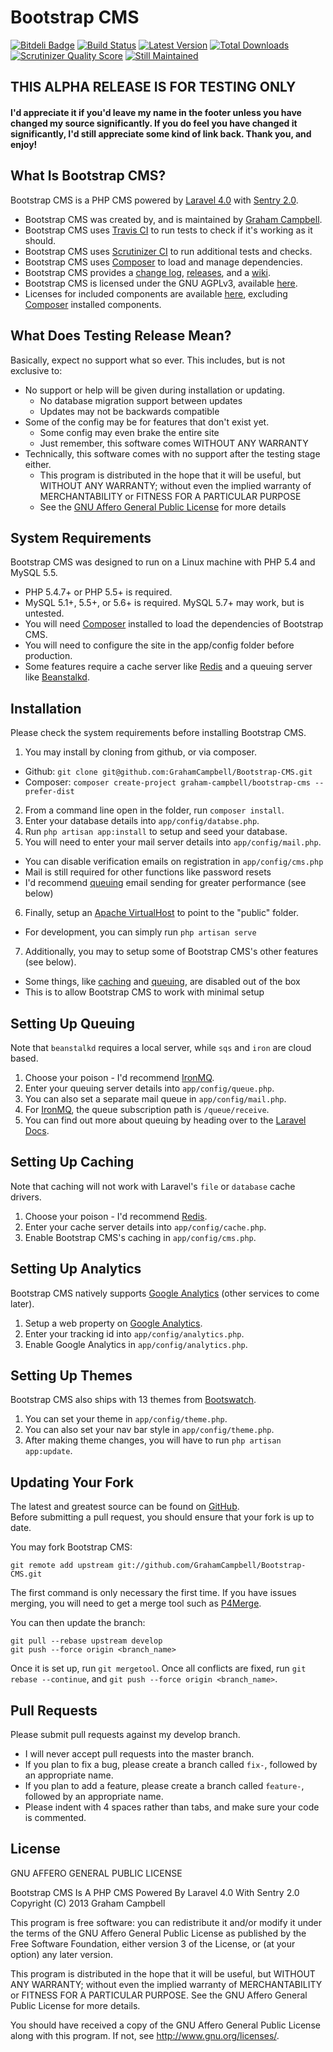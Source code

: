 Bootstrap CMS
=============


[![Bitdeli Badge](https://d2weczhvl823v0.cloudfront.net/GrahamCampbell/Bootstrap-CMS/trend.png)](https://bitdeli.com/free "Bitdeli Badge")
[![Build Status](https://travis-ci.org/GrahamCampbell/Bootstrap-CMS.png?branch=master)](https://travis-ci.org/GrahamCampbell/Bootstrap-CMS)
[![Latest Version](https://poser.pugx.org/graham-campbell/bootstrap-cms/v/stable.png)](https://packagist.org/packages/graham-campbell/bootstrap-cms)
[![Total Downloads](https://poser.pugx.org/graham-campbell/bootstrap-cms/downloads.png)](https://packagist.org/packages/graham-campbell/bootstrap-cms)
[![Scrutinizer Quality Score](https://scrutinizer-ci.com/g/GrahamCampbell/Bootstrap-CMS/badges/quality-score.png?s=df19b33e11d486109decb5c9c78b1d7d049ddde6)](https://scrutinizer-ci.com/g/GrahamCampbell/Bootstrap-CMS)
[![Still Maintained](http://stillmaintained.com/GrahamCampbell/Bootstrap-CMS.png)](http://stillmaintained.com/GrahamCampbell/Bootstrap-CMS)


## THIS ALPHA RELEASE IS FOR TESTING ONLY

#### I'd appreciate it if you'd leave my name in the footer unless you have changed my source significantly. If you do feel you have changed it significantly, I'd still appreciate some kind of link back. Thank you, and enjoy!


## What Is Bootstrap CMS?

Bootstrap CMS is a PHP CMS powered by [Laravel 4.0](http://laravel.com) with [Sentry 2.0](http://docs.cartalyst.com/sentry-2).  

* Bootstrap CMS was created by, and is maintained by [Graham Campbell](https://github.com/GrahamCampbell).  
* Bootstrap CMS uses [Travis CI](https://travis-ci.org/GrahamCampbell/Bootstrap-CMS) to run tests to check if it's working as it should.  
* Bootstrap CMS uses [Scrutinizer CI](https://scrutinizer-ci.com/g/GrahamCampbell/Bootstrap-CMS) to run additional tests and checks.  
* Bootstrap CMS uses [Composer](https://getcomposer.org) to load and manage dependencies.  
* Bootstrap CMS provides a [change log](https://github.com/GrahamCampbell/Bootstrap-CMS/blob/master/CHANGELOG.md), [releases](https://github.com/GrahamCampbell/Bootstrap-CMS/releases), and a [wiki](https://github.com/GrahamCampbell/Bootstrap-CMS/wiki).  
* Bootstrap CMS is licensed under the GNU AGPLv3, available [here](https://github.com/GrahamCampbell/Bootstrap-CMS/blob/master/LICENSE.md).  
* Licenses for included components are available [here](https://github.com/GrahamCampbell/Bootstrap-CMS/tree/master/licenses), excluding [Composer](https://getcomposer.org) installed components.  


## What Does Testing Release Mean?

Basically, expect no support what so ever. This includes, but is not exclusive to:  

* No support or help will be given during installation or updating.  
  * No database migration support between updates
  * Updates may not be backwards compatible
* Some of the config may be for features that don't exist yet.  
  * Some config may even brake the entire site
  * Just remember, this software comes WITHOUT ANY WARRANTY
* Technically, this software comes with no support after the testing stage either.  
  * This program is distributed in the hope that it will be useful, but WITHOUT ANY WARRANTY; without even the implied warranty of MERCHANTABILITY or FITNESS FOR A PARTICULAR PURPOSE
  * See the [GNU Affero General Public License](http://www.gnu.org/licenses/agpl-3.0.html) for more details


## System Requirements

Bootstrap CMS was designed to run on a Linux machine with PHP 5.4 and MySQL 5.5.  

* PHP 5.4.7+ or PHP 5.5+ is required.
* MySQL 5.1+, 5.5+, or 5.6+ is required. MySQL 5.7+ may work, but is untested.  
* You will need [Composer](https://getcomposer.org) installed to load the dependencies of Bootstrap CMS.  
* You will need to configure the site in the app/config folder before production.  
* Some features require a cache server like [Redis](http://redis.io) and a queuing server like [Beanstalkd](http://kr.github.io/beanstalkd).  


## Installation

Please check the system requirements before installing Bootstrap CMS.  

1. You may install by cloning from github, or via composer.  
  * Github: `git clone git@github.com:GrahamCampbell/Bootstrap-CMS.git`
  * Composer: `composer create-project graham-campbell/bootstrap-cms --prefer-dist`
2. From a command line open in the folder, run `composer install`.  
3. Enter your database details into `app/config/databse.php`.  
4. Run `php artisan app:install` to setup and seed your database.  
5. You will need to enter your mail server details into `app/config/mail.php`.  
  * You can disable verification emails on registration in `app/config/cms.php`
  * Mail is still required for other functions like password resets
  * I'd recommend [queuing](#setting-up-queing) email sending for greater performance (see below)
6. Finally, setup an [Apache VirtualHost](http://httpd.apache.org/docs/current/vhosts/examples.html) to point to the "public" folder.
  * For development, you can simply run `php artisan serve`
7. Additionally, you may to setup some of Bootstrap CMS's other features (see below).  
  * Some things, like [caching](#setting-up-caching) and [queuing](#setting-up-queing), are disabled out of the box
  * This is to allow Bootstrap CMS to work with minimal setup


## Setting Up Queuing

Note that `beanstalkd` requires a local server, while `sqs` and `iron` are cloud based.  

1. Choose your poison - I'd recommend [IronMQ](http://www.iron.io/mq).  
2. Enter your queuing server details into `app/config/queue.php`.  
3. You can also set a separate mail queue in `app/config/mail.php`.  
4. For [IronMQ](http://www.iron.io/mq), the queue subscription path is `/queue/receive`.  
5. You can find out more about queuing by heading over to the [Laravel Docs](http://laravel.com/docs/queues).  


## Setting Up Caching

Note that caching will not work with Laravel's `file` or `database` cache drivers.  

1. Choose your poison - I'd recommend [Redis](http://redis.io).  
2. Enter your cache server details into `app/config/cache.php`.  
3. Enable Bootstrap CMS's caching in `app/config/cms.php`.  


## Setting Up Analytics

Bootstrap CMS natively supports [Google Analytics](http://www.google.com/analytics) (other services to come later).  

1. Setup a web property on [Google Analytics](http://www.google.com/analytics).  
2. Enter your tracking id into `app/config/analytics.php`.  
3. Enable Google Analytics in `app/config/analytics.php`.  


## Setting Up Themes

Bootstrap CMS also ships with 13 themes from [Bootswatch](http://bootswatch.com/2).  

1. You can set your theme in `app/config/theme.php`.  
2. You can also set your nav bar style in `app/config/theme.php`.  
3. After making theme changes, you will have to run `php artisan app:update`.  


## Updating Your Fork

The latest and greatest source can be found on [GitHub](https://github.com/GrahamCampbell/Bootstrap-CMS).  
Before submitting a pull request, you should ensure that your fork is up to date.  

You may fork Bootstrap CMS:  

    git remote add upstream git://github.com/GrahamCampbell/Bootstrap-CMS.git

The first command is only necessary the first time. If you have issues merging, you will need to get a merge tool such as [P4Merge](http://perforce.com/product/components/perforce_visual_merge_and_diff_tools).  

You can then update the branch:  

    git pull --rebase upstream develop
    git push --force origin <branch_name>

Once it is set up, run `git mergetool`. Once all conflicts are fixed, run `git rebase --continue`, and `git push --force origin <branch_name>`.  


## Pull Requests

Please submit pull requests against my develop branch.  
  * I will never accept pull requests into the master branch.  
  * If you plan to fix a bug, please create a branch called `fix-`, followed by an appropriate name.  
  * If you plan to add a feature, please create a branch called `feature-`, followed by an appropriate name.  
  * Please indent with 4 spaces rather than tabs, and make sure your code is commented.  


## License

GNU AFFERO GENERAL PUBLIC LICENSE

Bootstrap CMS Is A PHP CMS Powered By Laravel 4.0 With Sentry 2.0  
Copyright (C) 2013  Graham Campbell  

This program is free software: you can redistribute it and/or modify
it under the terms of the GNU Affero General Public License as published by
the Free Software Foundation, either version 3 of the License, or
(at your option) any later version.  

This program is distributed in the hope that it will be useful,
but WITHOUT ANY WARRANTY; without even the implied warranty of
MERCHANTABILITY or FITNESS FOR A PARTICULAR PURPOSE.  See the
GNU Affero General Public License for more details.  

You should have received a copy of the GNU Affero General Public License
along with this program.  If not, see <http://www.gnu.org/licenses/>.  
